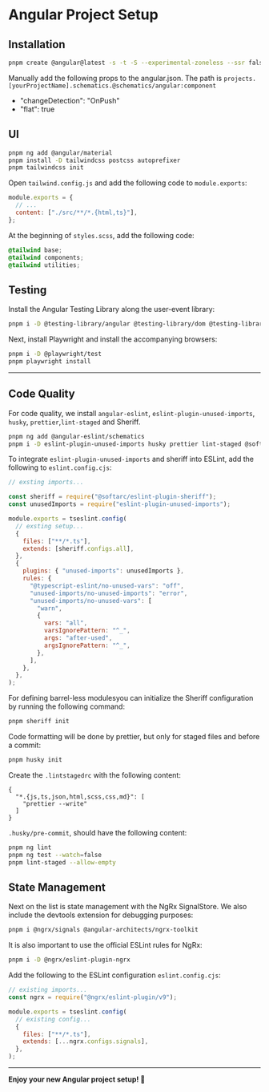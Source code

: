 # Angular Project Setup

## Installation

```bash
pnpm create @angular@latest -s -t -S --experimental-zoneless --ssr false --style scss [yourProjectName]
```

Manually add the following props to the angular.json.
The path is `projects.[yourProjectName].schematics.@schematics/angular:component`

- "changeDetection": "OnPush"
- "flat": true

## UI

```bash
pnpm ng add @angular/material
pnpm install -D tailwindcss postcss autoprefixer
pnpm tailwindcss init
```

Open `tailwind.config.js` and add the following code to `module.exports`:

```javascript
module.exports = {
  // ...
  content: ["./src/**/*.{html,ts}"],
};
```

At the beginning of `styles.scss`, add the following code:

```scss
@tailwind base;
@tailwind components;
@tailwind utilities;
```

## Testing

Install the Angular Testing Library along the user-event library:

```bash
pnpm i -D @testing-library/angular @testing-library/dom @testing-library/user-event
```

Next, install Playwright and install the accompanying browsers:

```bash
pnpm i -D @playwright/test
pnpm playwright install
```

---

## Code Quality

For code quality, we install `angular-eslint`, `eslint-plugin-unused-imports`, `husky`, `prettier`,`lint-staged` and Sheriff.

```bash
pnpm ng add @angular-eslint/schematics
pnpm i -D eslint-plugin-unused-imports husky prettier lint-staged @softarc/{sheriff-core,eslint-plugin-sheriff}
```

To integrate `eslint-plugin-unused-imports` and sheriff into ESLint, add the following to `eslint.config.cjs`:

```javascript
// exsting imports...

const sheriff = require("@softarc/eslint-plugin-sheriff");
const unusedImports = require("eslint-plugin-unused-imports");

module.exports = tseslint.config(
  // exsting setup...
  {
    files: ["**/*.ts"],
    extends: [sheriff.configs.all],
  },
  {
    plugins: { "unused-imports": unusedImports },
    rules: {
      "@typescript-eslint/no-unused-vars": "off",
      "unused-imports/no-unused-imports": "error",
      "unused-imports/no-unused-vars": [
        "warn",
        {
          vars: "all",
          varsIgnorePattern: "^_",
          args: "after-used",
          argsIgnorePattern: "^_",
        },
      ],
    },
  },
);
```

For defining barrel-less modulesyou can initialize the Sheriff configuration by running the following command:

```bash
pnpm sheriff init
```

Code formatting will be done by prettier, but only for staged files and before a commit:

```bash
pnpm husky init
```

Create the `.lintstagedrc` with the following content:

```text
{
  "*.{js,ts,json,html,scss,css,md}": [
    "prettier --write"
  ]
}

```

`.husky/pre-commit`, should have the following content:

```bash
pnpm ng lint
pnpm ng test --watch=false
pnpm lint-staged --allow-empty
```

## State Management

Next on the list is state management with the NgRx SignalStore. We also include the devtools extension for debugging purposes:

```bash
pnpm i @ngrx/signals @angular-architects/ngrx-toolkit
```

It is also important to use the official ESLint rules for NgRx:

```bash
pnpm i -D @ngrx/eslint-plugin-ngrx
```

Add the following to the ESLint configuration `eslint.config.cjs`:

```javascript
// existing imports...
const ngrx = require("@ngrx/eslint-plugin/v9");

module.exports = tseslint.config(
  // existing config...
  {
    files: ["**/*.ts"],
    extends: [...ngrx.configs.signals],
  },
);
```

---

**Enjoy your new Angular project setup! 🚀**
